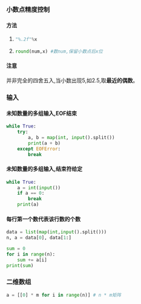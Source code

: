 ### 小数点精度控制
#### 方法
1. ```py
   "%.2f"%x
   ```
2. ```py
   round(num,x) #数num,保留小数点后x位
   ```
#### 注意
并非完全的四舍五入,当小数出现5,如2.5,取**最近的偶数**。

### 输入
#### 未知数量的多组输入,EOF结束
```py
while True:
    try:
        a, b = map(int, input().split())
        print(a + b)
    except EOFError:
        break
```
#### 未知数量的多组输入,结束符给定
```py
while True:
    a = int(input())
    if a == 0:
        break
    print(a)
```
#### 每行第一个数代表该行数的个数
```py
data = list(map(int,input().split()))
n, a = data[0], data[1:]

sum = 0
for i in range(n):
    sum += a[i]
print(sum)
```

### 二维数组
```py
a = [[0] * m for i in range(n)] # n * m矩阵
```